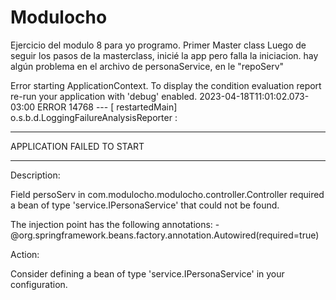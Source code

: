 # Modulocho
Ejercicio del modulo 8 para yo programo. Primer Master class
Luego de seguir los pasos de la masterclass, inicié la app pero falla la iniciacion. hay algún problema en el archivo de personaService, en le "repoServ"

Error starting ApplicationContext. To display the condition evaluation report re-run your application with 'debug' enabled.
2023-04-18T11:01:02.073-03:00 ERROR 14768 --- [  restartedMain] o.s.b.d.LoggingFailureAnalysisReporter   : 

***************************
APPLICATION FAILED TO START
***************************

Description:

Field persoServ in com.modulocho.modulocho.controller.Controller required a bean of type 'service.IPersonaService' that could not be found.

The injection point has the following annotations:
	- @org.springframework.beans.factory.annotation.Autowired(required=true)


Action:

Consider defining a bean of type 'service.IPersonaService' in your configuration.
